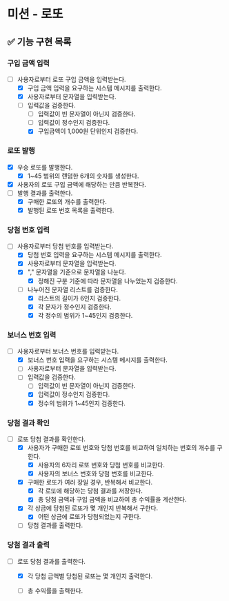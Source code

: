 # 미션 - 로또

## ✅ 기능 구현 목록

### 구입 금액 입력

- [ ] 사용자로부터 로또 구입 금액을 입력받는다.
    - [x] 구입 금액 입력을 요구하는 시스템 메시지를 출력한다.
    - [x] 사용자로부터 문자열을 입력받는다.
    - [ ] 입력값을 검증한다.
        - [ ] 입력값이 빈 문자열이 아닌지 검증한다.
        - [ ] 입력값이 정수인지 검증한다.
        - [x] 구입금액이 1,000원 단위인지 검증한다.

### 로또 발행

- [x] 우승 로또를 발행한다.
    - [x] 1~45 범위의 랜덤한 6개의 숫자를 생성한다.
- [x] 사용자의 로또 구입 금액에 해당하는 만큼 반복한다.
- [ ] 발행 결과를 출력한다.
    - [x] 구매한 로또의 개수를 출력한다.
    - [x] 발행된 로또 번호 목록을 출력한다.

### 당첨 번호 입력

- [ ] 사용자로부터 당첨 번호를 입력받는다.
    - [x] 당첨 번호 입력을 요구하는 시스템 메시지를 출력한다.
    - [x] 사용자로부터 문자열을 입력받는다.
    - [x] "," 문자열을 기준으로 문자열을 나눈다.
        - [x] 정해진 구분 기준에 따라 문자열을 나누었는지 검증한다.
    - [ ] 나누어진 문자열 리스트를 검증한다.
        - [x] 리스트의 길이가 6인지 검증한다.
        - [x] 각 문자가 정수인지 검증한다.
        - [x] 각 정수의 범위가 1~45인지 검증한다.

### 보너스 번호 입력

- [ ] 사용자로부터 보너스 번호를 입력받는다.
    - [x] 보너스 번호 입력을 요구하는 시스템 메시지를 출력한다.
    - [ ] 사용자로부터 문자열을 입력받는다.
    - [ ] 입력값을 검증한다.
        - [ ] 입력값이 빈 문자열이 아닌지 검증한다.
        - [x] 입력값이 정수인지 검증한다.
        - [x] 정수의 범위가 1~45인지 검증한다.

### 당첨 결과 확인

- [ ] 로또 당첨 결과를 확인한다.
    - [x] 사용자가 구매한 로또 번호와 당첨 번호를 비교하여 일치하는 번호의 개수를 구한다.
      - [x] 사용자의 6자리 로또 번호와 당첨 번호를 비교한다.
      - [x] 사용자의 보너스 번호와 당첨 번호를 비교한다.
    - [x] 구매한 로또가 여러 장일 경우, 반복해서 비교한다.
      - [x] 각 로또에 해당하는 당첨 결과를 저장한다.
      - [x] 총 당첨 금액과 구입 금액을 비교하여 총 수익률을 계산한다.
    - [x] 각 상금에 당첨된 로또가 몇 개인지 반복해서 구한다.
      - [x] 어떤 상금에 로또가 당첨되었는지 구한다.
    - [ ] 당첨 결과를 출력한다.

### 당첨 결과 출력

- [ ] 로또 당첨 결과를 출력한다.
    - [x] 각 당첨 금액별 당첨된 로또는 몇 개인지 출력한다.
    - [ ] 총 수익률을 출력한다.

